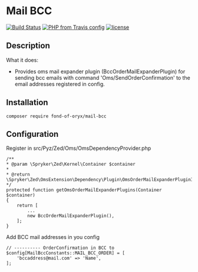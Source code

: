 # Mail BCC
[![Build Status](https://travis-ci.org/fond-of/spryker-mail-bcc.svg?branch=master)](https://travis-ci.org/fond-of/spryker-mail-bcc)
[![PHP from Travis config](https://img.shields.io/travis/php-v/fond-of/spryker-mail-bcc.svg)](https://php.net/)
[![license](https://img.shields.io/github/license/fond-of/spryker-mail-bcc.svg)](https://packagist.org/packages/fond-of-oryx/mail-bcc)

## Description

What it does:
- Provides oms mail expander plugin (BccOrderMailExpanderPlugin) for sending bcc emails with command 'Oms/SendOrderConfirmation' to the email addresses registered in config.

## Installation

```
composer require fond-of-oryx/mail-bcc
```

## Configuration

Register in src/Pyz/Zed/Oms/OmsDependencyProvider.php

```
/**
* @param \Spryker\Zed\Kernel\Container $container
*
* @return \Spryker\Zed\OmsExtension\Dependency\Plugin\OmsOrderMailExpanderPluginInterface[]
*/
protected function getOmsOrderMailExpanderPlugins(Container $container)
{
    return [
        ...
        new BccOrderMailExpanderPlugin(),
    ];
}
```
Add BCC mail addresses in you config
```
// ---------- OrderConfirmation in BCC to
$config[MailBccConstants::MAIL_BCC_ORDER] = [
    'bccaddress@mail.com' => 'Name',
];
```


